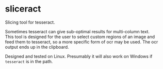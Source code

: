 # sliceract
Slicing tool for tesseract.

Sometimes tesseract can give sub-optimal results for multi-column text.  This tool is designed for the user to select custom regions of an image and feed them to tesseract, so a more specific form of ocr may be used.  The ocr output ends up in the clipboard.

Designed and tested on Linux.  Presumably it will also work on Windows if `tesseract` is in the path.
